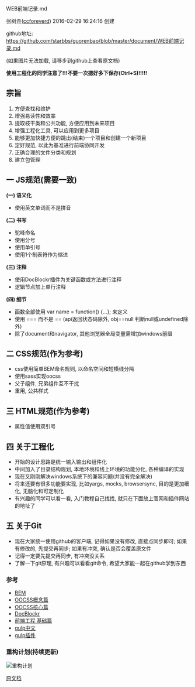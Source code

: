

[plan]: https://github.com/starbbs/guorenbao/blob/master/document/%E6%9E%9C%E4%BB%81%E5%AE%9D%E5%AE%98%E7%BD%91%E9%87%8D%E6%9E%84%E8%AE%A1%E5%88%92.png "重构计划"


WEB前端记录.md

张树垚([ccforeverd](https://github.com/ccforeverd)) 2016-02-29 16:24:16 创建

github地址: <https://github.com/starbbs/guorenbao/blob/master/document/WEB前端记录.md>

(如果图片无法加载, 请移步到github上查看原文档)

__使用工程化的同学注意了!!!不要一次摁好多下保存(Ctrl+S)!!!!!__



## 宗旨

1. 方便查找和维护
2. 增强易读性和效率
3. 提取枝干类和公共功能, 方便应用到未来项目
4. 增强工程化工具, 可以应用到更多项目
5. 能够更加快捷方便的跳出(结束)一个项目和创建一个新项目
6. 定好规范, 以此为基准进行前端协同开发
7. 正确合理的文件分类和规划
8. 建立包管理


## 一 JS规范(需要一致)

__(一) 语义化__

- 使用英文单词而不是拼音

__(二) 书写__

- 驼峰命名
- 使用分号
- 使用单引号
- 使用1个制表符作为缩进

__(三) 注释__

- 使用DocBlockr插件为关键函数或方法进行注释
- 逻辑节点加上单行注释

__(四) 细节__

- 函数全部使用 var name = function() {…}; 来定义
- 使用 === 而不是 == (api返回状态码除外, obj==null 判断null或undefined除外)
- 除了document和navigator, 其他浏览器全局变量需增加windows前缀


## 二 CSS规范(作为参考)

- css使用简单BEM命名规则, 以命名空间和短横线分隔
- 使用sass实现oocss
- 父子组件, 兄弟组件互不干扰
- 重用, 公共样式


## 三 HTML规范(作为参考)

- 属性值使用双引号


## 四 关于工程化

- 开始的设计思路是统一输入输出和组件化
- 中间加入了目录结构规划, 本地环境和线上环境的功能分化, 各种编译的实现
- 现在又刚刚解决windows系统下的兼容问题(并没有完全解决)
- 将来还要有很多功能要实现, 比如yargs, mocks, browsersync, 目的是更加细化, 无脑化和可定制化
- 有兴趣的同学可以看一看, 入门教程自己找找, 就只在下面放上官网和插件网站的地址了


## 五 关于Git

- 现在大家统一使用github的客户端, 记得如果没有修改, 直接点同步即可; 如果有修改的, 先提交再同步; 如果有冲突, 确认是否会覆盖原文件
- 记得一定要先提交再同步, 有冲突没关系
- 了解一下git原理, 有兴趣可以看看git命令, 希望大家能一起在github学到东西


### 参考

- [BEM](http://www.w3cplus.com/blog/tags/325.html)
- [OOCSS概念篇](http://www.w3cplus.com/css/oocss-concept)
- [OOCSS核心篇](http://www.w3cplus.com/css/oocss-core)
- [DocBlockr](https://packagecontrol.io/packages/DocBlockr)
- [前端工程 基础篇](https://github.com/fouber/blog/issues/10#)
- [gulp中文](http://www.gulpjs.com.cn/)
- [gulp插件](http://gulpjs.com/plugins/)


### 重构计划(持续更新)

![重构计划][plan]


[原文档](https://github.com/starbbs/guorenbao/blob/master/document/WEB前端记录.md)


